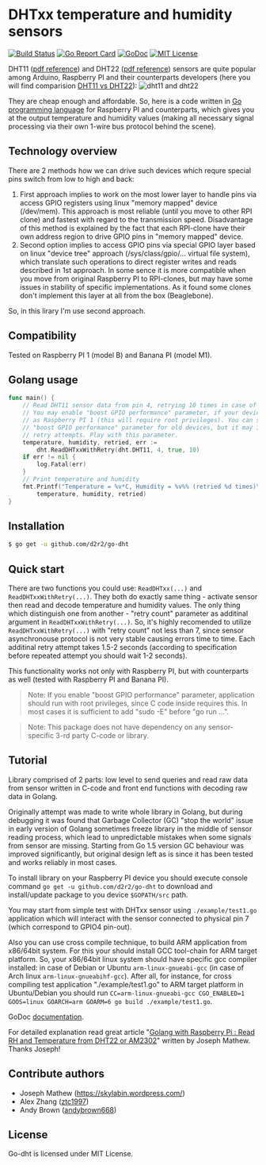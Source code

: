 DHTxx temperature and humidity sensors
=========================================

[![Build Status](https://travis-ci.org/d2r2/go-dht.svg?branch=master)](https://travis-ci.org/d2r2/go-dht)
[![Go Report Card](https://goreportcard.com/badge/github.com/d2r2/go-dht)](https://goreportcard.com/report/github.com/d2r2/go-dht)
[![GoDoc](https://godoc.org/github.com/d2r2/go-dht?status.svg)](https://godoc.org/github.com/d2r2/go-dht)
[![MIT License](http://img.shields.io/badge/License-MIT-yellow.svg)](./LICENSE)
<!--
[![Coverage Status](https://coveralls.io/repos/d2r2/go-dht/badge.svg?branch=master)](https://coveralls.io/r/d2r2/go-dht?branch=master)
-->


DHT11 ([pdf reference](https://raw.github.com/d2r2/go-dht/master/docs/DHT11-2.pdf)) and DHT22 ([pdf reference](https://raw.github.com/d2r2/go-dht/master/docs/DHT22.pdf)) sensors are quite popular among Arduino, Raspberry PI and their counterparts developers (here you will find comparision [DHT11 vs DHT22](https://raw.github.com/d2r2/go-dht/master/docs/dht.pdf)):
![dht11 and dht22](https://raw.github.com/d2r2/go-dht/master/docs/dht11_dht22.jpg)

They are cheap enough and affordable. So, here is a code written in [Go programming language](https://golang.org/) for Raspberry PI and counterparts, which gives you at the output temperature and humidity values (making all necessary signal processing via their own 1-wire bus protocol behind the scene).


Technology overview
-------------------

There are 2 methods how we can drive such devices which requre special pins switch from low to high and back:
1) First approach implies to work on the most lower layer to handle pins via access GPIO registers using linux "memory mapped" device (/dev/mem). This approach is most reliable (until you move to other RPI clone) and fastest with regard to the transmission speed. Disadvantage of this method is explained by the fact that each RPI-clone have their own address region to drive GPIO pins in "memory mapped" device.
2) Second option implies to access GPIO pins via special GPIO layer based on linux "device tree" approach (/sys/class/gpio/... virtual file system), which translate such operations to direct register writes and reads described in 1st approach. In some sence it is more compatible when you move from original Raspberry PI to RPI-clones, but may have some issues in stability of specific implementations. As it found some clones don't implement this layer at all from the box (Beaglebone). 

So, in this lirary I'm use second approach.

Compatibility
----------------

Tested on Raspberry PI 1 (model B) and Banana PI (model M1).

Golang usage
---------------

```go
func main() {
	// Read DHT11 sensor data from pin 4, retrying 10 times in case of failure.
	// You may enable "boost GPIO performance" parameter, if your device is old
	// as Raspberry PI 1 (this will require root privileges). You can switch off
	// "boost GPIO performance" parameter for old devices, but it may increase
	// retry attempts. Play with this parameter.
	temperature, humidity, retried, err :=
		dht.ReadDHTxxWithRetry(dht.DHT11, 4, true, 10)
	if err != nil {
		log.Fatal(err)
	}
	// Print temperature and humidity
	fmt.Printf("Temperature = %v*C, Humidity = %v%% (retried %d times)\n",
		temperature, humidity, retried)
}
```

Installation
------------

```bash
$ go get -u github.com/d2r2/go-dht
```

Quick start
-----------

There are two functions you could use: ```ReadDHTxx(...)``` and ```ReadDHTxxWithRetry(...)```.
They both do exactly same thing - activate sensor then read and decode temperature and humidity values.
The only thing which distinguish one from another - "retry count" parameter as additinal argument in ```ReadDHTxxWithRetry(...)```.
So, it's highly recomended to utilize ```ReadDHTxxWithRetry(...)``` with "retry count" not less than 7, since sensor asynchronouse protocol is not very stable causing errors time to time. Each additinal retry attempt takes 1.5-2 seconds (according to specification before repeated attempt you should wait 1-2 seconds).

This functionality works not only with Raspberry PI, but with counterparts as well (tested with Raspberry PI and Banana PI).

> Note: If you enable "boost GPIO performance" parameter, application should run with root privileges, since C code inside requires this. In most cases it is sufficient to add "sudo -E" before "go run ...".

> Note: This package does not have dependency on any sensor-specific 3-rd party C-code or library.

Tutorial
--------

Library comprised of 2 parts: low level to send queries and read raw data from sensor written in C-code and front end functions with decoding raw data in Golang.

Originally attempt was made to write whole library in Golang, but during debugging it was found that Garbage Collector (GC) "stop the world" issue in early version of Golang sometimes freeze library in the middle of sensor reading process, which lead to unpredictable mistakes when some signals from sensor are missing.  Starting from Go 1.5 version GC behaviour was improved significantly, but original design left as is since it has been tested and works reliably in most cases.

To install library on your Raspberry PI device you should execute console command `go get -u github.com/d2r2/go-dht` to download and install/update package to you device `$GOPATH/src` path.

You may start from simple test with DHTxx sensor using `./example/test1.go` application which will interact with the sensor connected to physical pin 7 (which correspond to GPIO4 pin-out).

Also you can use cross compile technique, to build ARM application from x86/64bit system. For this your should install GCC tool-chain for ARM target platform. So, your x86/64bit linux system should have specific gcc compiler installed: in case of Debian or Ubuntu `arm-linux-gnueabi-gcc` (in case of Arch linux `arm-linux-gnueabihf-gcc`).
After all, for instance, for cross compiling test application "./example/test1.go" to ARM target platform in Ubuntu/Debian you should run `CC=arm-linux-gnueabi-gcc CGO_ENABLED=1 GOOS=linux GOARCH=arm GOARM=6 go build ./example/test1.go`.

GoDoc [documentation](http://godoc.org/github.com/d2r2/go-dht).

For detailed explanation read great article "[Golang with Raspberry Pi : Read RH and Temperature from DHT22 or AM2302](https://skylabin.wordpress.com/2015/09/18/golang-with-raspberry-pi-read-rh-and-temperature-from-dht22-or-am2302)" written by Joseph Mathew. Thanks Joseph!

Contribute authors
------------------

* Joseph Mathew (https://skylabin.wordpress.com/)
* Alex Zhang ([ztc1997](https://github.com/ztc1997))
* Andy Brown ([andybrown668](https://github.com/andybrown668))

License
-------

Go-dht is licensed under MIT License.
